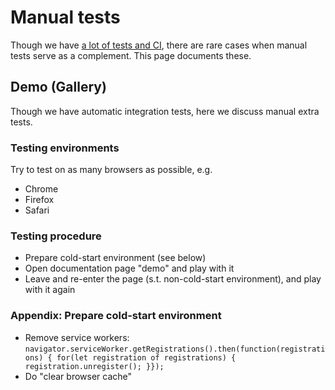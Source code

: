 # Manual tests

Though we have [a lot of tests and CI](../../miscellaneous/safety),
there are rare cases when manual tests serve as a complement.
This page documents these.

## Demo (Gallery)

Though we have automatic integration tests, here we discuss manual extra tests.

### Testing environments

Try to test on as many browsers as possible, e.g.

* Chrome
* Firefox
* Safari

### Testing procedure

* Prepare cold-start environment (see below)
* Open documentation page "demo" and play with it
* Leave and re-enter the page (s.t. non-cold-start environment), and play with it again

### Appendix: Prepare cold-start environment

* Remove service workers: `navigator.serviceWorker.getRegistrations().then(function(registrations) { for(let registration of registrations) { registration.unregister(); }});`
* Do "clear browser cache"
